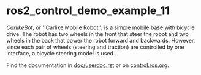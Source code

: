 # ros2_control_demo_example_11

   *CarlikeBot*, or ''Carlike Mobile Robot'', is a simple mobile base with bicycle drive.
   The robot has two wheels in the front that steer the robot and two wheels in the back that power the robot forward and backwards. However, since each pair of wheels (steering and traction) are controlled by one interface, a bicycle steering model is used.

Find the documentation in [doc/userdoc.rst](doc/userdoc.rst) or on [control.ros.org](https://control.ros.org/master/doc/ros2_control_demos/example_11/doc/userdoc.html).
